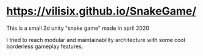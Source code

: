 # https://vilisix.github.io/SnakeGame/
This is a small 2d unity "snake game" made in april 2020

I tried to reach modular and maintainability architecture with some cool borderless gameplay features.
